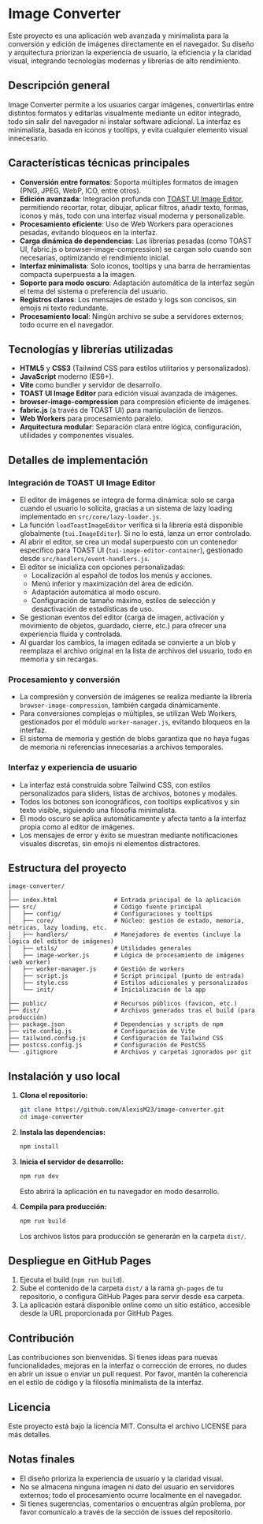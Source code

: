 # Image Converter

Este proyecto es una aplicación web avanzada y minimalista para la conversión y edición de imágenes directamente en el navegador. Su diseño y arquitectura priorizan la experiencia de usuario, la eficiencia y la claridad visual, integrando tecnologías modernas y librerías de alto rendimiento.

## Descripción general

Image Converter permite a los usuarios cargar imágenes, convertirlas entre distintos formatos y editarlas visualmente mediante un editor integrado, todo sin salir del navegador ni instalar software adicional. La interfaz es minimalista, basada en iconos y tooltips, y evita cualquier elemento visual innecesario.

## Características técnicas principales

- **Conversión entre formatos**: Soporta múltiples formatos de imagen (PNG, JPEG, WebP, ICO, entre otros).
- **Edición avanzada**: Integración profunda con [TOAST UI Image Editor](https://ui.toast.com/tui-image-editor), permitiendo recortar, rotar, dibujar, aplicar filtros, añadir texto, formas, iconos y más, todo con una interfaz visual moderna y personalizable.
- **Procesamiento eficiente**: Uso de Web Workers para operaciones pesadas, evitando bloqueos en la interfaz.
- **Carga dinámica de dependencias**: Las librerías pesadas (como TOAST UI, fabric.js o browser-image-compression) se cargan solo cuando son necesarias, optimizando el rendimiento inicial.
- **Interfaz minimalista**: Solo iconos, tooltips y una barra de herramientas compacta superpuesta a la imagen.
- **Soporte para modo oscuro**: Adaptación automática de la interfaz según el tema del sistema o preferencia del usuario.
- **Registros claros**: Los mensajes de estado y logs son concisos, sin emojis ni texto redundante.
- **Procesamiento local**: Ningún archivo se sube a servidores externos; todo ocurre en el navegador.

## Tecnologías y librerías utilizadas

- **HTML5** y **CSS3** (Tailwind CSS para estilos utilitarios y personalizados).
- **JavaScript** moderno (ES6+).
- **Vite** como bundler y servidor de desarrollo.
- **TOAST UI Image Editor** para edición visual avanzada de imágenes.
- **browser-image-compression** para compresión eficiente de imágenes.
- **fabric.js** (a través de TOAST UI) para manipulación de lienzos.
- **Web Workers** para procesamiento paralelo.
- **Arquitectura modular**: Separación clara entre lógica, configuración, utilidades y componentes visuales.

## Detalles de implementación

### Integración de TOAST UI Image Editor

- El editor de imágenes se integra de forma dinámica: solo se carga cuando el usuario lo solicita, gracias a un sistema de lazy loading implementado en `src/core/lazy-loader.js`.
- La función `loadToastImageEditor` verifica si la librería está disponible globalmente (`tui.ImageEditor`). Si no lo está, lanza un error controlado.
- Al abrir el editor, se crea un modal superpuesto con un contenedor específico para TOAST UI (`tui-image-editor-container`), gestionado desde `src/handlers/event-handlers.js`.
- El editor se inicializa con opciones personalizadas:
  - Localización al español de todos los menús y acciones.
  - Menú inferior y maximización del área de edición.
  - Adaptación automática al modo oscuro.
  - Configuración de tamaño máximo, estilos de selección y desactivación de estadísticas de uso.
- Se gestionan eventos del editor (carga de imagen, activación y movimiento de objetos, guardado, cierre, etc.) para ofrecer una experiencia fluida y controlada.
- Al guardar los cambios, la imagen editada se convierte a un blob y reemplaza el archivo original en la lista de archivos del usuario, todo en memoria y sin recargas.

### Procesamiento y conversión

- La compresión y conversión de imágenes se realiza mediante la librería `browser-image-compression`, también cargada dinámicamente.
- Para conversiones complejas o múltiples, se utilizan Web Workers, gestionados por el módulo `worker-manager.js`, evitando bloqueos en la interfaz.
- El sistema de memoria y gestión de blobs garantiza que no haya fugas de memoria ni referencias innecesarias a archivos temporales.

### Interfaz y experiencia de usuario

- La interfaz está construida sobre Tailwind CSS, con estilos personalizados para sliders, listas de archivos, botones y modales.
- Todos los botones son iconográficos, con tooltips explicativos y sin texto visible, siguiendo una filosofía minimalista.
- El modo oscuro se aplica automáticamente y afecta tanto a la interfaz propia como al editor de imágenes.
- Los mensajes de error y éxito se muestran mediante notificaciones visuales discretas, sin emojis ni elementos distractores.

## Estructura del proyecto

```
image-converter/
│
├── index.html                # Entrada principal de la aplicación
├── src/                      # Código fuente principal
│   ├── config/               # Configuraciones y tooltips
│   ├── core/                 # Núcleo: gestión de estado, memoria, métricas, lazy loading, etc.
│   ├── handlers/             # Manejadores de eventos (incluye la lógica del editor de imágenes)
│   ├── utils/                # Utilidades generales
│   ├── image-worker.js       # Lógica de procesamiento de imágenes (web worker)
│   ├── worker-manager.js     # Gestión de workers
│   ├── script.js             # Script principal (punto de entrada)
│   ├── style.css             # Estilos adicionales y personalizados
│   └── init/                 # Inicialización de la app
│
├── public/                   # Recursos públicos (favicon, etc.)
├── dist/                     # Archivos generados tras el build (para producción)
├── package.json              # Dependencias y scripts de npm
├── vite.config.js            # Configuración de Vite
├── tailwind.config.js        # Configuración de Tailwind CSS
├── postcss.config.js         # Configuración de PostCSS
└── .gitignore                # Archivos y carpetas ignorados por git
```

## Instalación y uso local

1. **Clona el repositorio:**
   ```bash
   git clone https://github.com/AlexisM23/image-converter.git
   cd image-converter
   ```

2. **Instala las dependencias:**
   ```bash
   npm install
   ```

3. **Inicia el servidor de desarrollo:**
   ```bash
   npm run dev
   ```
   Esto abrirá la aplicación en tu navegador en modo desarrollo.

4. **Compila para producción:**
   ```bash
   npm run build
   ```
   Los archivos listos para producción se generarán en la carpeta `dist/`.

## Despliegue en GitHub Pages

1. Ejecuta el build (`npm run build`).
2. Sube el contenido de la carpeta `dist/` a la rama `gh-pages` de tu repositorio, o configura GitHub Pages para servir desde esa carpeta.
3. La aplicación estará disponible online como un sitio estático, accesible desde la URL proporcionada por GitHub Pages.

## Contribución

Las contribuciones son bienvenidas. Si tienes ideas para nuevas funcionalidades, mejoras en la interfaz o corrección de errores, no dudes en abrir un issue o enviar un pull request. Por favor, mantén la coherencia en el estilo de código y la filosofía minimalista de la interfaz.

## Licencia

Este proyecto está bajo la licencia MIT. Consulta el archivo LICENSE para más detalles.

## Notas finales

- El diseño prioriza la experiencia de usuario y la claridad visual.
- No se almacena ninguna imagen ni dato del usuario en servidores externos; todo el procesamiento ocurre localmente en el navegador.
- Si tienes sugerencias, comentarios o encuentras algún problema, por favor comunícalo a través de la sección de issues del repositorio.
